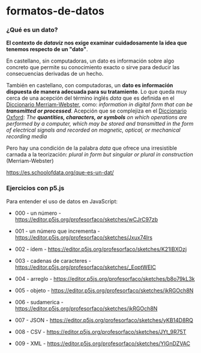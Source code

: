 # formatos-de-datos

### ¿Qué es un dato?

**El contexto de *dataviz* nos exige examinar cuidadosamente la idea que tenemos respecto de un "dato"**.

En castellano, sin computadoras, un dato es información sobre algo concreto que permite su conocimiento exacto o sirve para deducir las consecuencias derivadas de un hecho.

También en castellano, con computadoras, un **dato es información dispuesta de manera adecuada para su tratamiento**. Lo que queda muy cerca de una acepción del término inglés *data* que es definida en el [Diccionario Merriam-Webster](https://www.merriam-webster.com/dictionary/data), como: *information in digital form that can be **transmitted or processed***. Acepción que se complejiza en el [Diccionario Oxford](https://en.oxforddictionaries.com/definition/data): *The **quantities, characters, or symbols** on which operations are performed by a computer, which may be stored and transmitted in the form of electrical signals and recorded on magnetic, optical, or mechanical recording media*

Pero hay una condición de la palabra *data* que ofrece una irresistible carnada a la teorización: *plural in form but singular or plural in construction* (Merriam-Webster)

https://es.schoolofdata.org/que-es-un-dat/



### Ejercicios con p5.js

Para entender el uso de datos en JavaScript: 

- 000 - un número - https://editor.p5js.org/profesorfaco/sketches/wCJrC97zb

- 001 - un número que incrementa - https://editor.p5js.org/profesorfaco/sketches/Jxux74Irs

- 002 - ídem - https://editor.p5js.org/profesorfaco/sketches/K21IBXOzj

- 003 - cadenas de caracteres - https://editor.p5js.org/profesorfaco/sketches/_EoptWEIC

- 004 - arreglo - https://editor.p5js.org/profesorfaco/sketches/b8o79kL3k

- 005 - objeto - https://editor.p5js.org/profesorfaco/sketches/jkRGOch8N

- 006 - sudamerica - https://editor.p5js.org/profesorfaco/sketches/jkRGOch8N

- 007 - JSON - https://editor.p5js.org/profesorfaco/sketches/yKB14D8RQ

- 008 - CSV - https://editor.p5js.org/profesorfaco/sketches/JYt_9R75T

- 009 - XML - https://editor.p5js.org/profesorfaco/sketches/YIGnDZVAC
